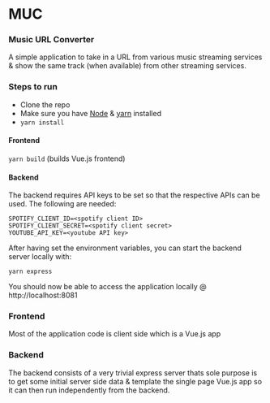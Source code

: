 # MUC
### Music URL Converter
A simple application to take in a URL from various music streaming services & show the same track (when available) from other streaming services.

### Steps to run
- Clone the repo
- Make sure you have [Node](https://nodejs.org/en/download/package-manager/) & [yarn](https://yarnpkg.com/lang/en/docs/install) installed
- `yarn install`

#### Frontend

`yarn build` (builds Vue.js frontend)

#### Backend

The backend requires API keys to be set so that the respective APIs can be used. The following are needed:

    SPOTIFY_CLIENT_ID=<spotify client ID>
    SPOTIFY_CLIENT_SECRET=<spotify client secret>
    YOUTUBE_API_KEY=<youtube API key>

After having set the environment variables, you can start the backend server locally with:

    yarn express

You should now be able to access the application locally @ http://localhost:8081

### Frontend
Most of the application code is client side which is a Vue.js app

### Backend
The backend consists of a very trivial express server thats sole purpose is to get some initial server side data & template the single page Vue.js app so it can then run independently from the backend.
